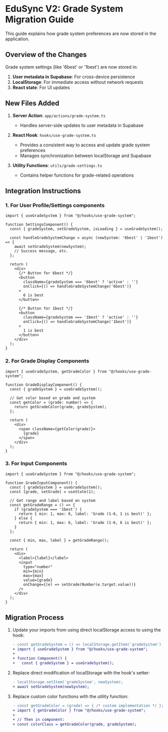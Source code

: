 # EduSync V2: Grade System Migration Guide

This guide explains how grade system preferences are now stored in the application.

## Overview of the Changes

Grade system settings (like '6best' or '1best') are now stored in:

1. **User metadata in Supabase**: For cross-device persistence
2. **LocalStorage**: For immediate access without network requests
3. **React state**: For UI updates

## New Files Added

1. **Server Action**: `app/actions/grade-system.ts`  
   - Handles server-side updates to user metadata in Supabase

2. **React Hook**: `hooks/use-grade-system.ts`  
   - Provides a consistent way to access and update grade system preferences
   - Manages synchronization between localStorage and Supabase
   
3. **Utility Functions**: `utils/grade-settings.ts`  
   - Contains helper functions for grade-related operations
   
## Integration Instructions

### 1. For User Profile/Settings components

```tsx
import { useGradeSystem } from "@/hooks/use-grade-system";

function SettingsComponent() {
  const { gradeSystem, setGradeSystem, isLoading } = useGradeSystem();
  
  const handleGradeSystemChange = async (newSystem: '6best' | '1best') => {
    await setGradeSystem(newSystem);
    // Success message, etc.
  };
  
  return (
    <div>
      {/* Button for 6best */}
      <button 
        className={gradeSystem === '6best' ? 'active' : ''}
        onClick={() => handleGradeSystemChange('6best')}
      >
        6 is best
      </button>
      
      {/* Button for 1best */}
      <button 
        className={gradeSystem === '1best' ? 'active' : ''}
        onClick={() => handleGradeSystemChange('1best')}
      >
        1 is best
      </button>
    </div>
  );
}
```

### 2. For Grade Display Components

```tsx
import { useGradeSystem, getGradeColor } from "@/hooks/use-grade-system";

function GradeDisplayComponent() {
  const { gradeSystem } = useGradeSystem();
  
  // Get color based on grade and system
  const getColor = (grade: number) => {
    return getGradeColor(grade, gradeSystem);
  };
  
  return (
    <div>
      <span className={getColor(grade)}>
        {grade}
      </span>
    </div>
  );
}
```

### 3. For Input Components

```tsx
import { useGradeSystem } from "@/hooks/use-grade-system";

function GradeInputComponent() {
  const { gradeSystem } = useGradeSystem();
  const [grade, setGrade] = useState(1);
  
  // Get range and label based on system
  const getGradeRange = () => {
    if (gradeSystem === '1best') {
      return { min: 1, max: 6, label: 'Grade (1-6, 1 is best)' };
    } else {
      return { min: 1, max: 6, label: 'Grade (1-6, 6 is best)' };
    }
  };
  
  const { min, max, label } = getGradeRange();
  
  return (
    <div>
      <label>{label}</label>
      <input
        type="number"
        min={min}
        max={max}
        value={grade}
        onChange={(e) => setGrade(Number(e.target.value))}
      />
    </div>
  );
}
```

## Migration Process

1. Update your imports from using direct localStorage access to using the hook:
   ```diff
   - const getGradeSystem = () => localStorage.getItem('gradeSystem') || '6best';
   + import { useGradeSystem } from "@/hooks/use-grade-system";
   + 
   + function Component() {
   +   const { gradeSystem } = useGradeSystem();
   ```

2. Replace direct modification of localStorage with the hook's setter:
   ```diff
   - localStorage.setItem('gradeSystem', newSystem);
   + await setGradeSystem(newSystem);
   ```

3. Replace custom color functions with the utility function:
   ```diff
   - const getGradeColor = (grade) => { /* custom implementation */ };
   + import { getGradeColor } from "@/hooks/use-grade-system";
   + 
   + // Then in component:
   + const colorClass = getGradeColor(grade, gradeSystem);
   ```
